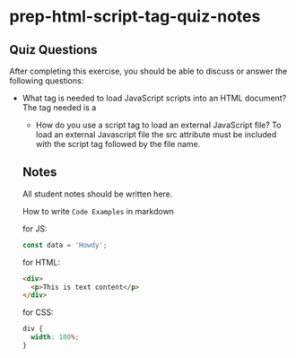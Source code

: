 # prep-html-script-tag-quiz-notes

## Quiz Questions

After completing this exercise, you should be able to discuss or answer the following questions:

- What tag is needed to load JavaScript scripts into an HTML document?
  The tag needed is a <script> tag.

- How do you use a script tag to write JavaScript directly in the HTML document?
You can format the code as follows to write javascript directly into the document...
<body>
<script>console.log("Enter text here")</script>
</body>

- How do you use a script tag to load an external JavaScript file?
  To load an external Javascript file the src attribute must be included with the script tag followed by the file name.

## Notes

All student notes should be written here.

How to write `Code Examples` in markdown

for JS:

```javascript
const data = 'Howdy';
```

for HTML:

```html
<div>
  <p>This is text content</p>
</div>
```

for CSS:

```css
div {
  width: 100%;
}
```
